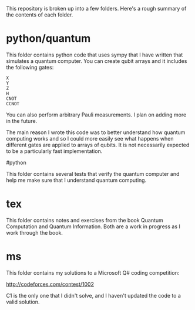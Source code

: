 This repository is broken up into a few folders. Here's a rough summary of the contents of each
folder.

# python/quantum

This folder contains python code that uses sympy that I have written that simulates a quantum computer. You can
create qubit arrays and it includes the following gates:

```
X
Y
Z
H
CNOT
CCNOT
```

You can also perform arbitrary Pauli measurements. I plan on adding more in the future.

The main reason I wrote this code was to better understand how quantum computing works and so I
could more easily see what happens when different gates are applied to arrays of qubits. It is not
necessarily expected to be a particularly fast implementation.

#python

This folder contains several tests that verify the quantum computer and help me make sure that I understand quantum computing.

# tex

This folder contains notes and exercises from the book Quantum Computation and Quantum Information.
Both are a work in progress as I work through the book.

# ms

This folder contains my solutions to a Microsoft Q# coding competition:

http://codeforces.com/contest/1002

C1 is the only one that I didn't solve, and I haven't updated the code to a valid solution.
